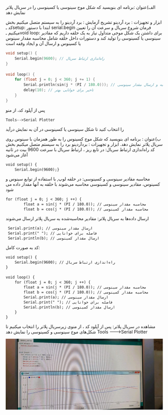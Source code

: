 الف)عنوان :برنامه ای بنویسید که شکل موج سینوسی یا کسینوسی را در سریال پلاتر نمایش دهد

ابزار و تجهیزات : برد آردینو
تشریح آزمایش :
برد آردینو را به سیستم متصل میکنیم
بخش کد 
ـsetup: ابتدا با دستور serial.begin فرمان شروع سریال و سرعت آن را تعیین میکنیم
ـvoid loop: برای داشتن یک شکل موجی متداول نیاز به یک حلقه داریم که مقادیر سینوسی یا کسینوسی را تولید کند
و دستورات داخل حلقه شامل محاسبه مقدار سینوس یا کسینوس و ارسال آن و ایجاد وقفه است

```cpp
void setup() {
    Serial.begin(9600); // راه‌اندازی ارتباط سریال
}

void loop() {
    for (float j = 0; j < 360; j += 1) {
        Serial.println(sin(j * (PI / 180.0))); // محاسبه و ارسال مقدار سینوسی
        delay(10); // تاخیر برای خوانایی بهتر
    }
}
```
پس از آپلود کد، از منو

```ccp
Tools-->Serial Plotter
```
را انتخاب کنید تا شکل سینوسی یا کسینوسی در آن به نمایش درآید
  



ب)عنوان : برنامه ای بنویسید که شکل موج کسینوس را به طور همزمان با سینوس روی سریال پلاتر نمایش دهد.
ابزار و تجهیزات : بردآردینو
برد را به سیستم متصل میکنیم
بخش کد
راه‌اندازی ارتباط سریال: در تابع ریز ، ارتباط سریال با سرعت 9600 بیت در ثانیه آغاز می‌شود

```ccp
void setup() {
    Serial.begin(9600);}
```

محاسبه مقادیر سینوسی و کسینوسی: در حلقه لوپ, با استفاده از توابع سینوس و کسینوس، مقادیر سینوسی و کسینوسی محاسبه می‌شوند با حلقه به آنها مقدار داده می شود

```ccp
for (float j = 0; j < 360; j ++) {
        float a = sin(j * (PI / 180.0)); // محاسبه مقدار سینوسی
        float b = cos(j * (PI / 180.0)); // محاسبه مقدار کسینوسی
```
ارسال داده‌ها به سریال پلاتر: مقادیر محاسبه‌شده به سریال پلاتر ارسال می‌شوند

```ccp
 Serial.print(a); // ارسال مقدار سینوسی
 Serial.print(" "); // فاصله برای خوانایی
 Serial.println(b); // ارسال مقدار کسینوسی
```

کد به صورت کامل:

```ccp
void setup() {
    Serial.begin(9600); // راه‌اندازی ارتباط سریال
}

void loop() {
    for (float j = 0; j < 360; j ++) {
        float a = sin(j * (PI / 180.0)); // محاسبه مقدار سینوسی
        float b = cos(j * (PI / 180.0)); // محاسبه مقدار کسینوسی
        Serial.print(a); // ارسال مقدار سینوسی
        Serial.print(" "); // فاصله برای خوانایی
        Serial.println(b); // ارسال مقدار کسینوسی
    }
}
```

مشاهده در سریال پلاتر:
پس از آپلود کد ، از منوی زیرسریال پلاتر را انتخاب میکنیم تا شکل‌های موج سینوسی و کسینوسی را نمایش دهد
Tools --->Serial Plotter

![code](./photo_2024-10-20_01-12-38.jpg)
